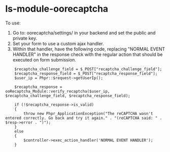 ls-module-oorecaptcha
=====================

To use:
1. Go to: oorecaptcha/settings/ in your backend and set the public and private key.
2. Set your form to use a custom ajax handler.
3. Within that handler, have the following code, replacing "NORMAL EVENT HANDLER" in the response check with the regular action that should be executed on form submission.
```
    $recaptcha_challenge_field = $_POST["recaptcha_challenge_field"];
    $recaptcha_response_field = $_POST["recaptcha_response_field"];
    $user_ip = Phpr::$request->getUserIp();

    $recaptcha_response = ooRecaptcha_Module::verify_recaptcha($user_ip, $recaptcha_challenge_field, $recaptcha_response_field);

    if (!$recaptcha_response->is_valid)
    {
        throw new Phpr_ApplicationException("The reCAPTCHA wasn't entered correctly. Go back and try it again." . "(reCAPTCHA said: " . $resp->error . ")");
    }
    else
    {
        $controller->exec_action_handler('NORMAL EVENT HANDLER');
    }
```
